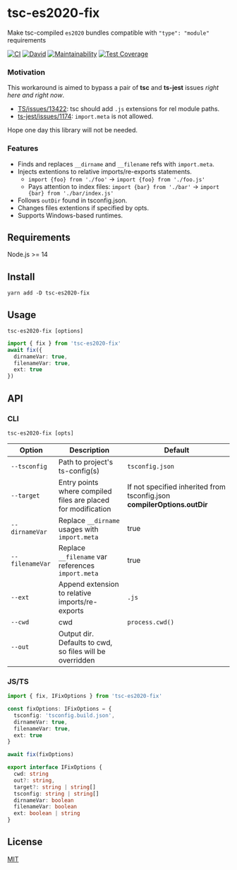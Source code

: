 # tsc-es2020-fix
Make tsc-compiled `es2020` bundles compatible with `"type": "module"` requirements

[![CI](https://github.com/antongolub/tsc-es2020-fix/workflows/CI/badge.svg)](https://github.com/antongolub/tsc-es2020-fix/actions)
[![David](https://img.shields.io/david/dev/antongolub/tsc-es2020-fix?label=deps)](https://david-dm.org/antongolub/tsc-es2020-fix?type=dev)
[![Maintainability](https://api.codeclimate.com/v1/badges/795c6c62e875c263e2fa/maintainability)](https://codeclimate.com/github/antongolub/tsc-es2020-fix/maintainability)
[![Test Coverage](https://api.codeclimate.com/v1/badges/795c6c62e875c263e2fa/test_coverage)](https://codeclimate.com/github/antongolub/tsc-es2020-fix/test_coverage)

### Motivation
This workaround is aimed to bypass a pair of **tsc** and **ts-jest** issues _right here and right now_. 
* [TS/issues/13422](https://github.com/microsoft/TypeScript/issues/13422): tsc should add `.js` extensions for rel module paths.
* [ts-jest/issues/1174](https://github.com/kulshekhar/ts-jest/issues/1174): `import.meta` is not allowed.

Hope one day this library will not be needed.

### Features
* Finds and replaces `__dirname` and `__filename` refs with `import.meta`.
* Injects extentions to relative imports/re-exports statements.
    * `import {foo} from './foo'` → `import {foo} from './foo.js'`
    * Pays attention to index files: `import {bar} from './bar'` → `import {bar} from './bar/index.js'`
* Follows `outDir` found in tsconfig.json.  
* Changes files extentions if specified by opts.
* Supports Windows-based runtimes.

## Requirements
Node.js >= 14

## Install
```shell
yarn add -D tsc-es2020-fix
```

## Usage
```shell
tsc-es2020-fix [options]
```

```typescript
import { fix } from 'tsc-es2020-fix'
await fix({
  dirnameVar: true,
  filenameVar: true,
  ext: true
})
```

## API
### CLI
```shell
tsc-es2020-fix [opts]
```
| Option | Description | Default
|---|---|---|
|`--tsconfig`| Path to project's ts-config(s) | `tsconfig.json`
|`--target` | Entry points where compiled files are placed for modification | If not specified inherited from tsconfig.json **compilerOptions.outDir**
|`--dirnameVar` | Replace `__dirname` usages with `import.meta` | true
|`--filenameVar` | Replace `__filename` var references `import.meta` | true
|`--ext` | Append extension to relative imports/re-exports | `.js`
|`--cwd`| cwd | `process.cwd()`
|`--out`| Output dir. Defaults to cwd, so files will be overridden | <cwd>

### JS/TS
```ts
import { fix, IFixOptions } from 'tsc-es2020-fix'

const fixOptions: IFixOptions = {
  tsconfig: 'tsconfig.build.json',
  dirnameVar: true,
  filenameVar: true,
  ext: true
}

await fix(fixOptions)
```
```typescript
export interface IFixOptions {
  cwd: string
  out?: string,
  target?: string | string[]
  tsconfig: string | string[]
  dirnameVar: boolean
  filenameVar: boolean
  ext: boolean | string
}
```

## License
[MIT](./LICENSE)
